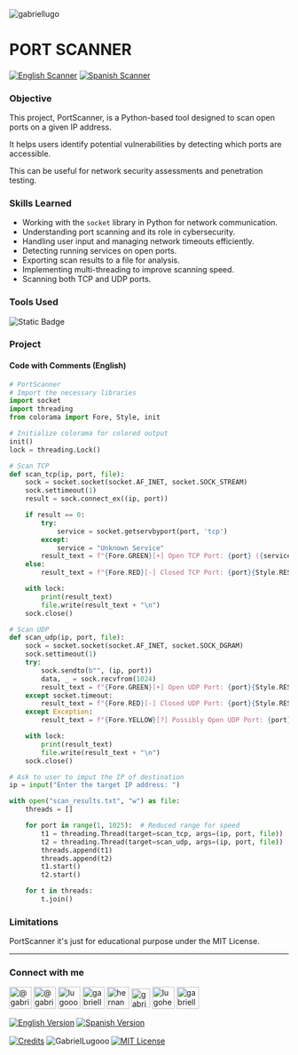 <img align="center" src="https://media.licdn.com/dms/image/v2/D4D16AQGUNxQ7NSC05A/profile-displaybackgroundimage-shrink_350_1400/profile-displaybackgroundimage-shrink_350_1400/0/1738695150340?e=1744243200&v=beta&t=oXX-ixT9bR3dJcYCLv4KBs5wjKFoeP0524kFGHQMYmQ" alt="gabriellugo" />

# PORT SCANNER

<a href="" target="_blank" rel="noreferrer noopener"> <img align="center" src="https://img.shields.io/badge/English%20Port%20Scanner-000000" alt="English Scanner" /></a>
<a href="" target="_blank" rel="noreferrer noopener"> <img align="center" src="https://img.shields.io/badge/Spanish%20Port%20Scanner-green" alt="Spanish Scanner" /></a>

### Objective

This project, PortScanner, is a Python-based tool designed to scan open ports on a given IP address.

It helps users identify potential vulnerabilities by detecting which ports are accessible.

This can be useful for network security assessments and penetration testing.

### Skills Learned

- Working with the `socket` library in Python for network communication.
- Understanding port scanning and its role in cybersecurity.
- Handling user input and managing network timeouts efficiently.
- Detecting running services on open ports.
- Exporting scan results to a file for analysis.
- Implementing multi-threading to improve scanning speed.
- Scanning both TCP and UDP ports.

### Tools Used

![Static Badge](https://img.shields.io/badge/Python-000000?logo=python&logoSize=auto)

### Project

#### Code with Comments (English)

```python
# PortScanner
# Import the necessary libraries
import socket
import threading
from colorama import Fore, Style, init

# Initialize colorama for colored output
init()
lock = threading.Lock()

# Scan TCP
def scan_tcp(ip, port, file):
    sock = socket.socket(socket.AF_INET, socket.SOCK_STREAM)
    sock.settimeout(1)
    result = sock.connect_ex((ip, port))

    if result == 0:
        try:
            service = socket.getservbyport(port, 'tcp')
        except:
            service = "Unknown Service"
        result_text = f"{Fore.GREEN}[+] Open TCP Port: {port} ({service}){Style.RESET_ALL}"
    else:
        result_text = f"{Fore.RED}[-] Closed TCP Port: {port}{Style.RESET_ALL}"

    with lock:
        print(result_text)
        file.write(result_text + "\n")
    sock.close()

# Scan UDP
def scan_udp(ip, port, file):
    sock = socket.socket(socket.AF_INET, socket.SOCK_DGRAM)
    sock.settimeout(1)
    try:
        sock.sendto(b"", (ip, port))
        data, _ = sock.recvfrom(1024)
        result_text = f"{Fore.GREEN}[+] Open UDP Port: {port}{Style.RESET_ALL}"
    except socket.timeout:
        result_text = f"{Fore.RED}[-] Closed UDP Port: {port}{Style.RESET_ALL}"
    except Exception:
        result_text = f"{Fore.YELLOW}[?] Possibly Open UDP Port: {port} (No response){Style.RESET_ALL}"

    with lock:
        print(result_text)
        file.write(result_text + "\n")
    sock.close()

# Ask to user to imput the IP of destination
ip = input("Enter the target IP address: ")

with open("scan_results.txt", "w") as file:
    threads = []

    for port in range(1, 1025):  # Reduced range for speed
        t1 = threading.Thread(target=scan_tcp, args=(ip, port, file))
        t2 = threading.Thread(target=scan_udp, args=(ip, port, file))
        threads.append(t1)
        threads.append(t2)
        t1.start()
        t2.start()

    for t in threads:
        t.join()
```

### Limitations

PortScanner it's just for educational purpose under the MIT License.

---

<h3 align="left">Connect with me</h3>

<p align="left">
<a href="https://www.youtube.com/@gabriellugooo" target="_blank" rel="noreferrer noopener"> <img align="center" src="https://img.icons8.com/?size=50&id=55200&format=png" alt="@gabriellugooo" height="40" width="40" /></a>
<a href="http://www.tiktok.com/@gabriellugooo" target="_blank" rel="noreferrer noopener"> <img align="center" src="https://img.icons8.com/?size=50&id=118638&format=png" alt="@gabriellugooo" height="40" width="40" /></a>
<a href="https://instagram.com/lugooogabriel" target="_blank" rel="noreferrer noopener"> <img align="center" src="https://img.icons8.com/?size=50&id=32309&format=png" alt="lugooogabriel" height="40" width="40" /></a>
<a href="https://twitter.com/gabriellugo__" target="_blank" rel="noreferrer noopener"> <img align="center" src="https://img.icons8.com/?size=50&id=phOKFKYpe00C&format=png" alt="gabriellugo__" height="40" width="40" /></a>
<a href="https://www.linkedin.com/in/hernando-gabriel-lugo" target="_blank" rel="noreferrer noopener"> <img align="center" src="https://img.icons8.com/?size=50&id=8808&format=png" alt="hernando-gabriel-lugo" height="40" width="40" /></a>
<a href="https://github.com/GabrielLugooo" target="_blank" rel="noreferrer noopener"> <img align="center" src="https://img.icons8.com/?size=80&id=AngkmzgE6d3E&format=png" alt="gabriellugooo" height="34" width="34" /></a>
<a href="mailto:lugohernandogabriel@gmail.com"> <img align="center" src="https://img.icons8.com/?size=50&id=38036&format=png" alt="lugohernandogabriel@gmail.com" height="40" width="40" /></a>
<a href="https://linktr.ee/gabriellugooo" target="_blank" rel="noreferrer noopener"> <img align="center" src="https://simpleicons.org/icons/linktree.svg" alt="gabriellugooo" height="40" width="40" /></a>
</p>

<p align="left">
<a href="https://github.com/GabrielLugooo/GabrielLugooo/blob/main/README.md" target="_blank" rel="noreferrer noopener"> <img align="center" src="https://img.shields.io/badge/English%20Version-000000" alt="English Version" /></a>
<a href="https://github.com/GabrielLugooo/GabrielLugooo/blob/main/Readme%20Spanish.md" target="_blank" rel="noreferrer noopener"> <img align="center" src="https://img.shields.io/badge/Spanish%20Version-Green" alt="Spanish Version" /></a>
</p>

<a href="https://linktr.ee/gabriellugooo" target="_blank" rel="noreferrer noopener"> <img align="center" src="https://img.shields.io/badge/Credits-Gabriel%20Lugo-green" alt="Credits" /></a>
<img align="center" src="https://komarev.com/ghpvc/?username=GabrielLugoo&label=Profile%20views&color=green&base=2000" alt="GabrielLugooo" />
<a href="" target="_blank" rel="noreferrer noopener"> <img align="center" src="https://img.shields.io/badge/License-MIT-green" alt="MIT License" /></a>
